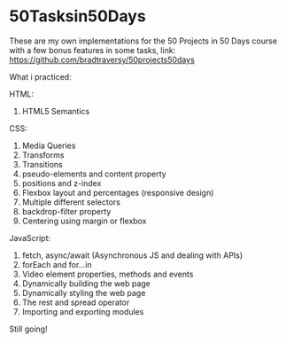 # 50Tasksin50Days
These are my own implementations for the 50 Projects in 50 Days course with a few bonus features in some tasks, link: https://github.com/bradtraversy/50projects50days

What i practiced:

HTML:
1. HTML5 Semantics

CSS:
1. Media Queries
2. Transforms
3. Transitions
4. pseudo-elements and content property
5. positions and z-index
6. Flexbox layout and percentages (responsive design)
7. Multiple different selectors 
8. backdrop-filter property
9. Centering using margin or flexbox

JavaScript: 
1. fetch, async/await (Asynchronous JS and dealing with APIs)
2. forEach and for...in
3. Video element properties, methods and events
4. Dynamically building the web page
5. Dynamically styling the web page
6. The rest and spread operator
7. Importing and exporting modules


Still going!
